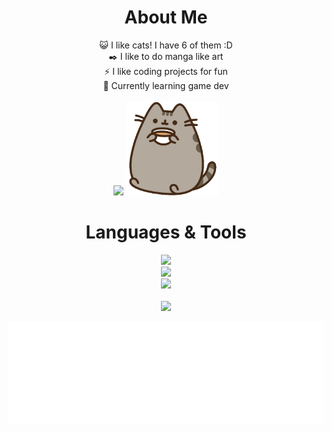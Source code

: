 <h1 align=center>About Me</h1>

<div align=center>
  😺 I like cats! I have 6 of them :D<br/>
  ✒️ I like to do manga like art<br/>
  ⚡ I like coding projects for fun<br/>
  🌱 Currently learning game dev<br/><br/>
  <img src='https://github.com/Pengling1472/Pengling1472/blob/main/computer.gif' height=150>
  <img src='https://github.com/Pengling1472/Pengling1472/blob/main/coffee.gif' height=150>
</div>

<h1 align=center>Languages & Tools</h1>

<div align="center">
  
  [![](https://skillicons.dev/icons?i=js,ts,cs,html,css)](https://github.com/Pengling1472)</br>
  [![](https://skillicons.dev/icons?i=discordjs,nodejs,mongodb,react)](https://github.com/Pengling1472)</br>
  [![](https://skillicons.dev/icons?i=netlify,vite,godot)](https://github.com/Pengling1472)</br></br>
  [![](https://github-readme-stats.vercel.app/api/top-langs/?username=Pengling1472&theme=vue-dark)](https://github.com/Pengling1472)</br>  
  <div align="center">
    <img src="song.svg">
  </div>

</div>
